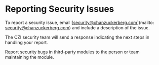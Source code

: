 # Reporting Security Issues

To report a security issue, email [security@chanzuckerberg.com](mailto: security@chanzuckerberg.com) and include a description of the issue.

The CZI security team will send a response indicating the next steps in handling your report. 

Report security bugs in third-party modules to the person or team maintaining the module. 
